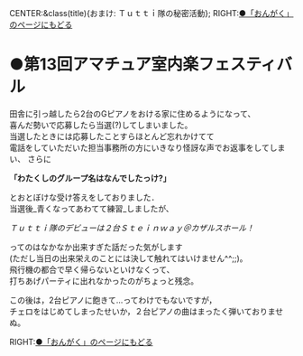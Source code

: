 CENTER:&class(title){おまけ: Ｔｕｔｔｉ隊の秘密活動};
RIGHT:[●「おんがく」のページにもどる](おとだま)

# ●第13回アマチュア室内楽フェスティバル

田舎に引っ越したら2台のGピアノをおける家に住めるようになって、  
喜んだ勢いで応募したら当選(?)してしまいました。  
当選したときには応募したことすらほとんど忘れかけてて  
電話をしていただいた担当事務所の方にいきなり怪訝な声でお返事をしてしまい、
さらに
>   
**「わたくしのグループ名はなんでしたっけ?」**   

とおとぼけな受け答えをしておりました．          
当選後_青くなってあわてて練習_しましたが、  
>   
_Ｔｕｔｔｉ隊のデビューは２台Ｓｔｅｉｎｗａｙ＠カザルスホール！_   

ってのはなかなか出来すぎた話だった気がします  
(ただし当日の出来栄えのことには決して触れてはいけません^^;;)。  
飛行機の都合で早く帰らないといけなくって、  
打ちあげパーティに出れなかったのがちょっと残念。  

この後は，2台ピアノに飽きて...ってわけでもないですが，  
チェロをはじめてしまったせいか，２台ピアノの曲はまったく弾いておりませぬ。

RIGHT:[●「おんがく」のページにもどる](おとだま)
